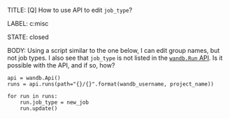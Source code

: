 TITLE:
[Q] How to use API to edit `job_type`? 

LABEL:
c:misc

STATE:
closed

BODY:
Using a script similar to the one below, I can edit group names, but not job types. I also see that `job_type` is not listed in the [`wandb.Run` API](https://docs.wandb.ai/ref/python/run). Is it possible with the API, and if so, how? 
```
api = wandb.Api()
runs = api.runs(path="{}/{}".format(wandb_username, project_name))

for run in runs:
    run.job_type = new_job
    run.update()
```

